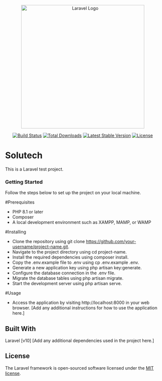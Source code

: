 <p align="center"><a href="https://laravel.com" target="_blank"><img src="https://raw.githubusercontent.com/laravel/art/master/logo-lockup/5%20SVG/2%20CMYK/1%20Full%20Color/laravel-logolockup-cmyk-red.svg" width="400" alt="Laravel Logo"></a></p>

<p align="center">
<a href="https://github.com/laravel/framework/actions"><img src="https://github.com/laravel/framework/workflows/tests/badge.svg" alt="Build Status"></a>
<a href="https://packagist.org/packages/laravel/framework"><img src="https://img.shields.io/packagist/dt/laravel/framework" alt="Total Downloads"></a>
<a href="https://packagist.org/packages/laravel/framework"><img src="https://img.shields.io/packagist/v/laravel/framework" alt="Latest Stable Version"></a>
<a href="https://packagist.org/packages/laravel/framework"><img src="https://img.shields.io/packagist/l/laravel/framework" alt="License"></a>
</p>






# Solutech
This is a Laravel test project.

### Getting Started
Follow the steps below to set up the project on your local machine.

#Prerequisites
- PHP 8.1 or later
- Composer
- A local development environment such as XAMPP, MAMP, or WAMP

#Installing
- Clone the repository using git clone https://github.com/your-username/project-name.git.
- Navigate to the project directory using cd project-name.
- Install the required dependencies using composer install.
- Copy the .env.example file to .env using cp .env.example .env.
- Generate a new application key using php artisan key:generate.
- Configure the database connection in the .env file.
- Migrate the database tables using php artisan migrate.
- Start the development server using php artisan serve.

#Usage
- Access the application by visiting http://localhost:8000 in your web browser.
[Add any additional instructions for how to use the application here.]


## Built With
Laravel [v10]
[Add any additional dependencies used in the project here.]

## License

The Laravel framework is open-sourced software licensed under the [MIT license](https://opensource.org/licenses/MIT).
